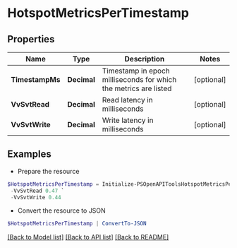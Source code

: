 # HotspotMetricsPerTimestamp
## Properties

Name | Type | Description | Notes
------------ | ------------- | ------------- | -------------
**TimestampMs** | **Decimal** | Timestamp in epoch milliseconds for which the metrics are listed | [optional] 
**VvSvtRead** | **Decimal** | Read latency in milliseconds | [optional] 
**VvSvtWrite** | **Decimal** | Write latency in milliseconds | [optional] 

## Examples

- Prepare the resource
```powershell
$HotspotMetricsPerTimestamp = Initialize-PSOpenAPIToolsHotspotMetricsPerTimestamp  -TimestampMs 1669794420000 `
 -VvSvtRead 0.47 `
 -VvSvtWrite 0.44
```

- Convert the resource to JSON
```powershell
$HotspotMetricsPerTimestamp | ConvertTo-JSON
```

[[Back to Model list]](../README.md#documentation-for-models) [[Back to API list]](../README.md#documentation-for-api-endpoints) [[Back to README]](../README.md)

